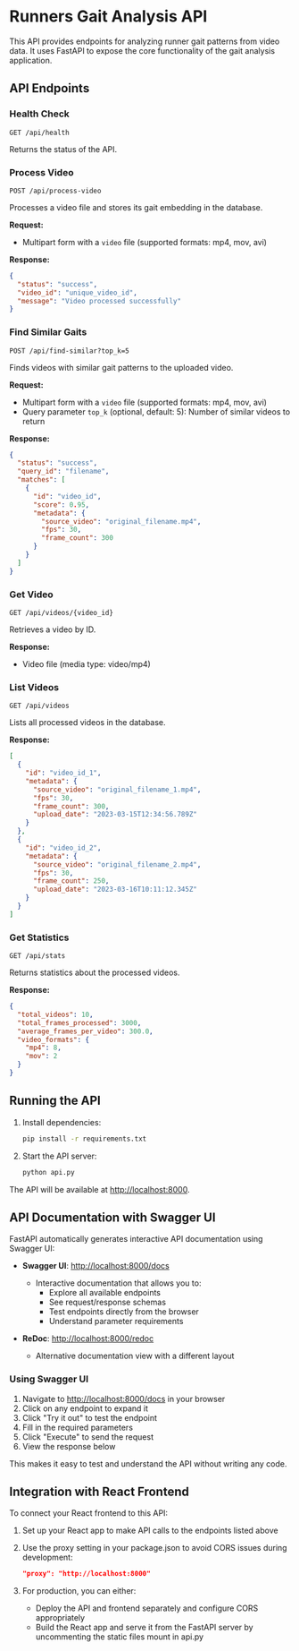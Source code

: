 # Runners Gait Analysis API

This API provides endpoints for analyzing runner gait patterns from video data. It uses FastAPI to expose the core functionality of the gait analysis application.

## API Endpoints

### Health Check

```http
GET /api/health
```

Returns the status of the API.

### Process Video

```http
POST /api/process-video
```

Processes a video file and stores its gait embedding in the database.

**Request:**

- Multipart form with a `video` file (supported formats: mp4, mov, avi)

**Response:**

```json
{
  "status": "success",
  "video_id": "unique_video_id",
  "message": "Video processed successfully"
}
```

### Find Similar Gaits

```http
POST /api/find-similar?top_k=5
```

Finds videos with similar gait patterns to the uploaded video.

**Request:**

- Multipart form with a `video` file (supported formats: mp4, mov, avi)
- Query parameter `top_k` (optional, default: 5): Number of similar videos to return

**Response:**

```json
{
  "status": "success",
  "query_id": "filename",
  "matches": [
    {
      "id": "video_id",
      "score": 0.95,
      "metadata": {
        "source_video": "original_filename.mp4",
        "fps": 30,
        "frame_count": 300
      }
    }
  ]
}
```

### Get Video

```http
GET /api/videos/{video_id}
```

Retrieves a video by ID.

**Response:**

- Video file (media type: video/mp4)

### List Videos

```http
GET /api/videos
```

Lists all processed videos in the database.

**Response:**

```json
[
  {
    "id": "video_id_1",
    "metadata": {
      "source_video": "original_filename_1.mp4",
      "fps": 30,
      "frame_count": 300,
      "upload_date": "2023-03-15T12:34:56.789Z"
    }
  },
  {
    "id": "video_id_2",
    "metadata": {
      "source_video": "original_filename_2.mp4",
      "fps": 30,
      "frame_count": 250,
      "upload_date": "2023-03-16T10:11:12.345Z"
    }
  }
]
```

### Get Statistics

```http
GET /api/stats
```

Returns statistics about the processed videos.

**Response:**

```json
{
  "total_videos": 10,
  "total_frames_processed": 3000,
  "average_frames_per_video": 300.0,
  "video_formats": {
    "mp4": 8,
    "mov": 2
  }
}
```

## Running the API

1. Install dependencies:

   ```bash
   pip install -r requirements.txt
   ```

2. Start the API server:

   ```bash
   python api.py
   ```

The API will be available at <http://localhost:8000>.

## API Documentation with Swagger UI

FastAPI automatically generates interactive API documentation using Swagger UI:

- **Swagger UI**: <http://localhost:8000/docs>
  - Interactive documentation that allows you to:
    - Explore all available endpoints
    - See request/response schemas
    - Test endpoints directly from the browser
    - Understand parameter requirements

- **ReDoc**: <http://localhost:8000/redoc>
  - Alternative documentation view with a different layout

### Using Swagger UI

1. Navigate to <http://localhost:8000/docs> in your browser
2. Click on any endpoint to expand it
3. Click "Try it out" to test the endpoint
4. Fill in the required parameters
5. Click "Execute" to send the request
6. View the response below

This makes it easy to test and understand the API without writing any code.

## Integration with React Frontend

To connect your React frontend to this API:

1. Set up your React app to make API calls to the endpoints listed above
2. Use the proxy setting in your package.json to avoid CORS issues during development:

   ```json
   "proxy": "http://localhost:8000"
   ```

3. For production, you can either:
   - Deploy the API and frontend separately and configure CORS appropriately
   - Build the React app and serve it from the FastAPI server by uncommenting the static files mount in api.py
